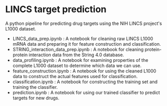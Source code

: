 # LINCS target prediction

A python pipeline for predicting drug targets using the NIH LINCS project's L1000 dataset.

- LINCS_data_prep.ipynb : A notebook for cleaning raw LINCS L1000 mRNA data and preparing it for feature construction and classification.
- STRING_interaction_data_prep.ipynb : A notebook for cleaning protein-protein interaction data from the String 4.0 database.
- data_profiling.ipynb : A notebook for examining properties of the complete L1000 dataset to determine which data we can use.
- feature_construction.ipynb : A notebook for using the cleaned L1000 data to construct the actual features used for classification.
- classification.ipynb : A notebook for constructing the training set and training the classifier.
- prediction.ipynb : A notebook for using our trained classifier to predict targets for new drugs.
